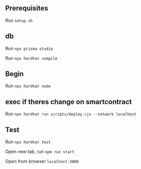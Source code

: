 ## Prerequisites
Run `setup.sh`
## db
Run `npx prisma studio`

Run `npx hardhat compile`

## Begin
Run `npx hardhat node`

## exec if theres change on smartcontract

Run `npx hardhat run scripts/deploy.cjs --network localhost`

## Test
Run `npx hardhat test`

Open new tab, run `npm run start`

Open from browser `localhost:3000`